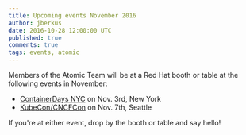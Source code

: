 ```yaml
---
title: Upcoming events November 2016
author: jberkus
date: 2016-10-28 12:00:00 UTC
published: true
comments: true
tags: events, atomic
---
```


Members of the Atomic Team will be at a Red Hat booth or table at the following events in November:

* [ContainerDays NYC](http://dynamicinfradays.org/events/2016-nyc/) on Nov. 3rd, New York
* [KubeCon/CNCFCon](http://events.linuxfoundation.org/events/kubecon) on Nov. 7th, Seattle

If you're at either event, drop by the booth or table and say hello!
